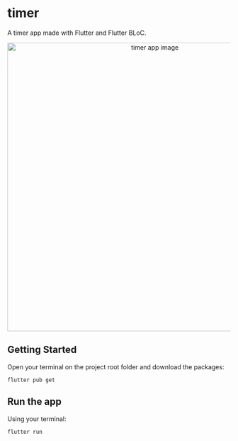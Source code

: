 # timer

A timer app made with Flutter and Flutter BLoC.

<div align="center">
  <img src="https://user-images.githubusercontent.com/8771994/150881974-df6bfcb7-93bc-475d-8092-3d1d7464ed83.png" alt="timer app image" height="650"/>
</div>

## Getting Started

Open your terminal on the project root folder and download the packages:

	flutter pub get
      
## Run the app
Using your terminal:

	flutter run

